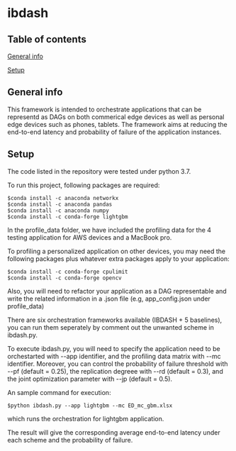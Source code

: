 # ibdash
## Table of contents
[General info](#general-info)

[Setup](#setup)

## General info
This framework is intended to orchestrate applications that can be representd as DAGs on both commerical edge devices as well as personal edge devices such as phones, tablets. The framework aims at reducing the end-to-end latency and probability of failure of the application instances.

## Setup
The code listed in the repository were tested under python 3.7.

To run this project, following packages are required:
```
$conda install -c anaconda networkx
$conda install -c anaconda pandas
$conda install -c anaconda numpy
$conda install -c conda-forge lightgbm
```
In the profile_data folder, we have included the profiling data for the 4 testing application for AWS devices and a MacBook pro.

To profiling a personalized application on other devices, you may need the following packages plus whatever extra packages apply to your application:
```
$conda install -c conda-forge cpulimit
$conda install -c conda-forge opencv
```
Also, you will need to refactor your application as a DAG representable and write the related information in a .json file (e.g, app_config.json under profile_data)

There are six orchestration frameworks available (IBDASH + 5 baselines), you can run them seperately by comment out the unwanted scheme in ibdash.py. 

To execute ibdash.py, you will need to specify the application need to be orchestarted with --app identifier, and the profiling data matrix with --mc identifier. Moreover, you can control the probability of failure threshold with --pf (default = 0.25), the replication degreee with --rd (default = 0.3), and the joint optimization parameter with --jp (default = 0.5).

An sample command for execution: 
```
$python ibdash.py --app lightgbm --mc ED_mc_gbm.xlsx 
```
which runs the orchestration for lightgbm application.

The result will give the corresponding average end-to-end latency under each scheme and the probability of failure.






